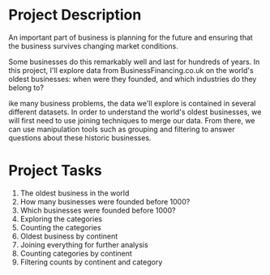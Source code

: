 # Project Description

An important part of business is planning for the future and ensuring that the business survives changing market conditions. 
<p>Some businesses do this remarkably well and last for hundreds of years. 
In this project, I'll explore data from BusinessFinancing.co.uk on the world's oldest businesses: 
when were they founded, and which industries do they belong to?

<p>ike many business problems, the data we'll explore is contained in several different datasets. 
In order to understand the world's oldest businesses, we will first need to use joining techniques to merge our data. 
From there, we can use manipulation tools such as grouping and filtering to answer questions about these historic businesses.



# Project Tasks
1. The oldest business in the world
2. How many businesses were founded before 1000?
3. Which businesses were founded before 1000?
4. Exploring the categories
5. Counting the categories
6. Oldest business by continent
7. Joining everything for further analysis
8. Counting categories by continent
9. Filtering counts by continent and category
